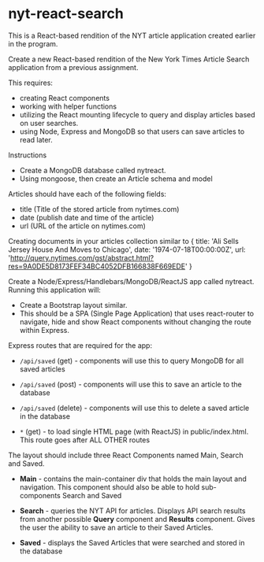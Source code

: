 # nyt-react-search
This is a React-based rendition of the NYT article application created earlier in the program. 

Create a new React-based rendition of the New York Times Article Search application from a previous assignment. 

This requires: 
* creating React components
* working with helper functions
* utilizing the React mounting lifecycle to query and display articles based on user searches. 
* using Node, Express and MongoDB so that users can save articles to read later.


Instructions

* Create a MongoDB database called nytreact.
* Using mongoose, then create an Article schema and model

Articles should have each of the following fields:
* title (Title of the stored article from nytimes.com)
* date (publish date and time of the article)
* url (URL of the article on nytimes.com)

Creating documents in your articles collection similar to
 {
   title: 'Ali Sells Jersey House And Moves to Chicago',
   date: '1974-07-18T00:00:00Z',
   url: 'http://query.nytimes.com/gst/abstract.html?res=9A0DE5D8173FEF34BC4052DFB166838F669EDE'
 }


Create a Node/Express/Handlebars/MongoDB/ReactJS app called nytreact. 
Running this application will:
* Create a Bootstrap layout similar. 
* This should be a SPA (Single Page Application) that uses react-router to navigate, hide and show React components without changing the route within Express.

Express routes that are required for the app:
 * `/api/saved` (get) - components will use this to query MongoDB for all saved articles

 * `/api/saved` (post) - components will use this to save an article to the database

 * `/api/saved` (delete) - components will use this to delete a saved article in the database

 * `*` (get) - to load single HTML page (with ReactJS) in public/index.html. This route goes after ALL OTHER routes

The layout should include three React Components named Main, Search and Saved.
 * **Main** - contains the main-container div that holds the main layout and navigation. This component should also be able to hold sub-components Search and Saved

 * **Search** - queries the NYT API for articles. Displays API search results from another possible **Query** component and **Results** component. Gives the user the ability to save an article to their Saved Articles.

 * **Saved** - displays the Saved Articles that were searched and stored in the database

